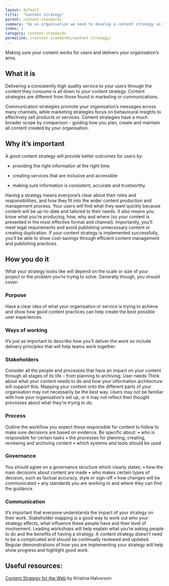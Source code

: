 ```yaml
---
layout: default
title:  "Content strategy"
parent: content-standards
summary: "As an organisation we need to develop a content strategy so that there is a consistent user experience across our services."
index: 1
category: content-standards
permalink: /content-standards/content-strategy/
---
```


Making sure your content works for users and delivers your organisation’s aims.

## What it is
Delivering a consistently high quality service to your users through the content they consume is all down to your content strategy.
Content strategies are different from those found in marketing or communications.

Communication strategies promote your organisation’s messages across many channels, while marketing strategies focus on behavioural insights to effectively sell products or services.
Content strategies have a much broader scope by comparison - guiding how you plan, create and maintain all content created by your organisation.

## Why it’s important

A good content strategy will provide better outcomes for users by:

* providing the right information at the right time

* creating services that are inclusive and accessible

* making sure information is consistent, accurate and trustworthy

Having a strategy means everyone’s clear about their roles and responsibilities, and how they fit into the wider content production and management process.
Your users will find what they want quickly because content will be up-to-date and tailored to their needs. It also means you know what you’re producing, how, why and where (so your content is presented in the most effective format and channel).
Importantly, you’ll meet legal requirements and avoid publishing unnecessary content or creating duplication.
If your content strategy is implemented successfully, you’ll be able to show cost-savings through efficient content management and publishing practices.

## How you do it

What your strategy looks like will depend on the scale or size of your project or the problem you’re trying to solve.
Generally though, you should cover:
### Purpose
Have a clear idea of what your organisation or service is trying to achieve and show how good content practices can help create the best possible user experiences.

### Ways of working

It’s just as important to describe how you’ll deliver the work so include delivery principles that will help teams work together.

### Stakeholders
Consider all the people and processes  that have an impact on your content through all stages of its life – from planning to archiving.
User needs
Think about what your content needs to do and how your information architecture will support this. Mapping your content onto the different parts of your organisation may not necessarily be the best way. Users may not be familiar with how your organisation’s set up, or it may not reflect their thought processes about what they’re trying to do.
### Process
Outline the workflow you expect those responsible for content to follow to make sure decisions are based on evidence. Be specific about:
•	who is responsible for certain tasks
•	the processes for planning, creating, reviewing and archiving content
•	which systems and tools should be used
### Governance
You should agree on a governance structure which clearly states:
•	how the main decisions about content are made
•	who makes certain types of decision, such as factual accuracy, style or sign-off
•	how changes will be communicated
•	any standards you are working to and where they can find the guidance
### Communication
It’s important that everyone understands the impact of your strategy on their work. Stakeholder mapping is a good way to work out who your strategy affects, what influence these people have and their level of involvement.
Leading workshops will help explain what you’re asking people to do and the benefits of having a strategy.
A content strategy doesn’t need to be a complicated and should be continually reviewed and updated. Regular demonstrations of how you are implementing your strategy will help show progress and highlight good work.

## Useful resources:
[Content Strategy for the Web](https://www.contentstrategy.com/content-strategy-for-the-web) by Kristina Halvorson
